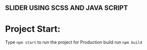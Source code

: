 ## SLIDER USING SCSS AND JAVA SCRIPT
# Project Start:
Type `npm start` to run the project
for Production build run `npm build`
